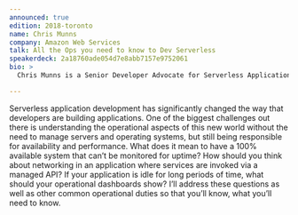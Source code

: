 ```yaml
---
announced: true
edition: 2018-toronto
name: Chris Munns
company: Amazon Web Services
talk: All the Ops you need to know to Dev Serverless
speakerdeck: 2a18760ade054d7e8abb7157e9752061
bio: >
  Chris Munns is a Senior Developer Advocate for Serverless Applications at Amazon Web Services based in New York City. Chris works with AWS’s developer customers to understand how serverless technologies can drastically change the way they think about building and running applications at potentially massive scale with minimal administration overhead. Prior to this role, Chris was the global Business Development Manager for DevOps at AWS, spent a few years as a Solutions Architect at AWS, and has held senior operations engineering posts at Etsy, Meetup, and other NYC based startups. Chris has a Bachelor of Science in Applied Networking and System Administration from the Rochester Institute of Technology.

---
```


Serverless application development has significantly changed the way that developers are building applications. One of the biggest challenges out there is understanding the operational aspects of this new world without the need to manage servers and operating systems, but still being responsible for availability and performance. What does it mean to have a 100% available system that can’t be monitored for uptime? How should you think about networking in an application where services are invoked via a managed API? If your application is idle for long periods of time, what should your operational dashboards show? I’ll address these questions as well as other common operational duties so that you’ll know, what you’ll need to know.
